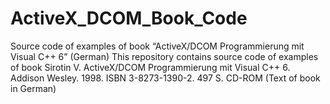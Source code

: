 # ActiveX_DCOM_Book_Code
Source code of examples of book “ActiveX/DCOM Programmierung mit Visual C++ 6” (German)
This repository contains source code of examples of book Sirotin V. ActiveX/DCOM Programmierung mit Visual C++ 6. Addison Wesley. 1998. ISBN 3-8273-1390-2. 497 S. CD-ROM (Text of book in German)  

